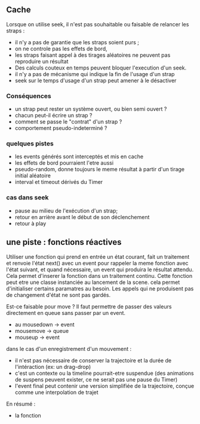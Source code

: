 ## Cache

Lorsque on utilise seek, il n'est pas souhaitable ou faisable de relancer les straps :

- il n'y a pas de garantie que les straps soient purs ;
- on ne controle pas les effets de bord,
- les straps faisant appel à des tirages aléatoires ne peuvent pas reproduire un résultat
- Des calculs couteux en temps peuvent bloquer l'execution d'un seek.
- il n'y a pas de mécanisme qui indique la fin de l'usage d'un strap
- seek sur le temps d'usage d'un strap peut amener à le désactiver

### Conséquences

- un strap peut rester un système ouvert, ou bien semi ouvert ?
- chacun peut-il écrire un strap ?
- comment se passe le "contrat" d'un strap ?
- comportement pseudo-indeterminé ?

### quelques pistes

- les events générés sont interceptés et mis en cache
- les effets de bord pourraient l'etre aussi
- pseudo-random, donne toujours le meme résultat à partir d'un tirage initial aléatoire
- interval et timeout dérivés du Timer

### cas dans seek

- pause au milieu de l'exécution d'un strap;
- retour en arrière avant le début de son déclenchement
- retour à play

## une piste : fonctions réactives

Utiliser une fonction qui prend en entrée un état courant, fait un traitement et renvoie l'état next() avec un event pour rappeler la meme fonction avec l'état suivant, et quand nécessaire, un event qui produira le résultat attendu.
Cela permet d'inserer la fonction dans un traitement continu.
Cette fonction peut etre une classe instanciée au lancement de la scene. cela permet d'initialiser certains paramatres au besoin.
Les appels qui ne produisent pas de changement d'état ne sont pas gardés.

Est-ce faisable pour move ?
Il faut permettre de passer des valeurs directement en queue sans passer par un event.

- au mousedown -> event
- mousemove -> queue
- mouseup -> event

dans le cas d'un enregistrement d'un mouvement :

- il n'est pas nécessaire de conserver la trajectoire et la durée de l'intéraction (ex: un drag-drop)
- c'est un contexte ou la timeline pourrait-etre suspendue (des animations de suspens peuvent exister, ce ne serait pas une pause du Timer)
- l'event final peut contenir une version simplifiée de la trajectoire, conçue comme une interpolation de trajet

En résumé :

- la fonction
